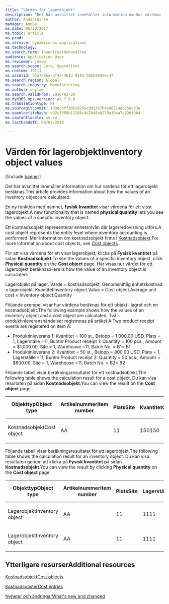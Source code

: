 ```yaml
---
title: "Värden för lagerobjekt"
description: "Det här avsnittet innehåller information om hur värdena för ett lagerobjekt beräknas."
author: AndersGirke
manager: AnnBe
ms.date: 06/20/2017
ms.topic: article
ms.prod: 
ms.service: dynamics-ax-applications
ms.technology: 
ms.search.form: InventCostOnhandItem
audience: Application User
ms.reviewer: josaw
ms.search.scope: Core, Operations
ms.custom: 19111
ms.assetid: 56a7c8ba-bf4a-4b1d-918d-56bb96926c4f
ms.search.region: Global
ms.search.industry: Manufacturing
ms.author: shylaw
ms.search.validFrom: 2016-02-28
ms.dyn365.ops.version: AX 7.0.0
ms.translationtype: HT
ms.sourcegitcommit: 1d98cbff30620256c9d13e7b4a90314db150e33e
ms.openlocfilehash: e92c7889b11208c4d2b48eb279a104a7c226f904
ms.contentlocale: sv-se
ms.lasthandoff: 08/07/2018

---
```


# <a name="inventory-object-values"></a><span data-ttu-id="2e003-103">Värden för lagerobjekt</span><span class="sxs-lookup"><span data-stu-id="2e003-103">Inventory object values</span></span>

[!include [banner](../includes/banner.md)]

<span data-ttu-id="2e003-104">Det här avsnittet innehåller information om hur värdena för ett lagerobjekt beräknas.</span><span class="sxs-lookup"><span data-stu-id="2e003-104">This article provides information about how the values of an inventory object are calculated.</span></span> 

<span data-ttu-id="2e003-105">En ny funktion med namnet, **fysisk kvantitet** visar värdena för ett visst lagerobjekt.</span><span class="sxs-lookup"><span data-stu-id="2e003-105">A new functionality that is named **physical quantity** lets you see the values of a specific inventory object.</span></span> 

<span data-ttu-id="2e003-106">Ett kostnadsobjekt representerar enhetsnivån där lagerredovisning utförs.</span><span class="sxs-lookup"><span data-stu-id="2e003-106">A cost object represents the entity level where inventory accounting is performed.</span></span> <span data-ttu-id="2e003-107">Mer information om kostnadsobjekt finns i [Kostnadsobjekt](cost-object.md).</span><span class="sxs-lookup"><span data-stu-id="2e003-107">For more information about cost objects, see [Cost objects](cost-object.md).</span></span> 

<span data-ttu-id="2e003-108">För att visa värdena för ett visst lagerobjekt, klicka på **Fysisk kvantitet** på sidan **Kostnadsobjekt**.</span><span class="sxs-lookup"><span data-stu-id="2e003-108">To see the values of a specific inventory object, click **Physical quantity** on the **Cost object** page.</span></span> <span data-ttu-id="2e003-109">Här visas hur värdet för ett lagerobjekt beräknas:</span><span class="sxs-lookup"><span data-stu-id="2e003-109">Here is how the value of an inventory object is calculated:</span></span> 

<span data-ttu-id="2e003-110">Lagerobjekt på lager. Värde = kostnadsobjekt. Genomsnittlig enhetskostnad × lagerobjekt. Kvantitet</span><span class="sxs-lookup"><span data-stu-id="2e003-110">Inventory object.Value = Cost object.Average unit cost × Inventory object.Quantity</span></span> 

<span data-ttu-id="2e003-111">Följande exempel visar hur värdena beräknas för ett objekt i lagret och en kostnadsobjekt.</span><span class="sxs-lookup"><span data-stu-id="2e003-111">The following example shows how the values of an inventory object and a cost object are calculated.</span></span> <span data-ttu-id="2e003-112">Två produktinleveranshändelser registreras på artikel A:</span><span class="sxs-lookup"><span data-stu-id="2e003-112">Two product receipt events are registered on item A:</span></span>

-   <span data-ttu-id="2e003-113">Produktinleverans 1: Kvantitet = 100 st., Belopp = 1 000,00 USD, Plats = 1, Lagerställe =11, Buntnr.</span><span class="sxs-lookup"><span data-stu-id="2e003-113">Product receipt 1: Quantity = 100 pcs., Amount = $1,000.00, Site = 1, Warehouse =11, Batch No.</span></span> <span data-ttu-id="2e003-114">= B1</span><span class="sxs-lookup"><span data-stu-id="2e003-114">= B1</span></span>
-   <span data-ttu-id="2e003-115">Produktinleverans 2: Kvantitet = 50 st., Belopp = 800,00 USD, Plats = 1, Lagerställe =11, Buntnr.</span><span class="sxs-lookup"><span data-stu-id="2e003-115">Product receipt 2: Quantity = 50 pcs., Amount = $800.00, Site = 1, Warehouse =11, Batch No.</span></span> <span data-ttu-id="2e003-116">= B2</span><span class="sxs-lookup"><span data-stu-id="2e003-116">= B2</span></span>

<span data-ttu-id="2e003-117">Följande tabell visar beräkningsresultatet för ett kostnadsobjekt.</span><span class="sxs-lookup"><span data-stu-id="2e003-117">The following table shows the calculation result for a cost object.</span></span> <span data-ttu-id="2e003-118">Du kan visa resultaten på sidan **Kostnadsobjekt**.</span><span class="sxs-lookup"><span data-stu-id="2e003-118">You can view the result on the **Cost object** page.</span></span>

<table style="width:100%;">
<colgroup>
<col width="14%" />
<col width="14%" />
<col width="14%" />
<col width="14%" />
<col width="14%" />
<col width="14%" />
<col width="14%" />
</colgroup>
<thead>
<tr class="header">
<th><span data-ttu-id="2e003-119">Objekttyp</span><span class="sxs-lookup"><span data-stu-id="2e003-119">Object type</span></span></th>
<th><span data-ttu-id="2e003-120">Artikelnummer</span><span class="sxs-lookup"><span data-stu-id="2e003-120">Item number</span></span></th>
<th><span data-ttu-id="2e003-121">Plats</span><span class="sxs-lookup"><span data-stu-id="2e003-121">Site</span></span></th>
<th><span data-ttu-id="2e003-122">Kvantitet</span><span class="sxs-lookup"><span data-stu-id="2e003-122">Quantity</span></span></th>
<th><span data-ttu-id="2e003-123">Lagerenhet</span><span class="sxs-lookup"><span data-stu-id="2e003-123">Inventory unit</span></span></th>
<th><span data-ttu-id="2e003-124">Värde</span><span class="sxs-lookup"><span data-stu-id="2e003-124">Value</span></span></th>
<th><span data-ttu-id="2e003-125">Genomsnittlig enhetskostnad</span><span class="sxs-lookup"><span data-stu-id="2e003-125">Average unit cost</span></span></th>
</tr>
</thead>
<tbody>
<tr class="odd">
<td><span data-ttu-id="2e003-126">Kostnadsobjekt</span><span class="sxs-lookup"><span data-stu-id="2e003-126">Cost object</span></span></td>
<td><span data-ttu-id="2e003-127">A</span><span class="sxs-lookup"><span data-stu-id="2e003-127">A</span></span></td>
<td><span data-ttu-id="2e003-128">1</span><span class="sxs-lookup"><span data-stu-id="2e003-128">1</span></span></td>
<td><span data-ttu-id="2e003-129">150</span><span class="sxs-lookup"><span data-stu-id="2e003-129">150</span></span></td>
<td><span data-ttu-id="2e003-130">Stk.</span><span class="sxs-lookup"><span data-stu-id="2e003-130">Pcs.</span></span></td>
<td><p><span data-ttu-id="2e003-131">1800,00 USD</span><span class="sxs-lookup"><span data-stu-id="2e003-131">$1800.00</span></span></p></td>
<td><p><span data-ttu-id="2e003-132">12,00 USD</span><span class="sxs-lookup"><span data-stu-id="2e003-132">$12.00</span></span></p></td>
</tr>
</tbody>
</table>

<span data-ttu-id="2e003-133">Följande tabell visar beräkningsresultatet för ett lagerobjekt.</span><span class="sxs-lookup"><span data-stu-id="2e003-133">The following table shows the calculation result for an inventory object.</span></span> <span data-ttu-id="2e003-134">Du kan visa resultaten genom att klicka på **Fysisk kvantitet** på sidan **Kostnadsobjekt**.</span><span class="sxs-lookup"><span data-stu-id="2e003-134">You can view the result by clicking **Physical quantity** on the **Cost object** page.</span></span>

<table style="width:100%;">
<colgroup>
<col width="11%" />
<col width="11%" />
<col width="11%" />
<col width="11%" />
<col width="11%" />
<col width="11%" />
<col width="11%" />
<col width="11%" />
<col width="11%" />
</colgroup>
<thead>
<tr class="header">
<th><span data-ttu-id="2e003-135">Objekttyp</span><span class="sxs-lookup"><span data-stu-id="2e003-135">Object type</span></span></th>
<th><span data-ttu-id="2e003-136">Artikelnummer</span><span class="sxs-lookup"><span data-stu-id="2e003-136">Item number</span></span></th>
<th><span data-ttu-id="2e003-137">Plats</span><span class="sxs-lookup"><span data-stu-id="2e003-137">Site</span></span></th>
<th><span data-ttu-id="2e003-138">Lagerställe</span><span class="sxs-lookup"><span data-stu-id="2e003-138">Warehouse</span></span></th>
<th><span data-ttu-id="2e003-139">Buntnr.</span><span class="sxs-lookup"><span data-stu-id="2e003-139">Batch No.</span></span></th>
<th><span data-ttu-id="2e003-140">Kvantitet</span><span class="sxs-lookup"><span data-stu-id="2e003-140">Quantity</span></span></th>
<th><span data-ttu-id="2e003-141">Lagerenhet</span><span class="sxs-lookup"><span data-stu-id="2e003-141">Inventory unit</span></span></th>
<th><span data-ttu-id="2e003-142">Värde</span><span class="sxs-lookup"><span data-stu-id="2e003-142">Value</span></span></th>
<th><span data-ttu-id="2e003-143">Genomsnittlig enhetskostnad</span><span class="sxs-lookup"><span data-stu-id="2e003-143">Average unit cost</span></span></th>
</tr>
</thead>
<tbody>
<tr class="odd">
<td><span data-ttu-id="2e003-144">Lagerobjekt</span><span class="sxs-lookup"><span data-stu-id="2e003-144">Inventory object</span></span></td>
<td><span data-ttu-id="2e003-145">A</span><span class="sxs-lookup"><span data-stu-id="2e003-145">A</span></span></td>
<td><span data-ttu-id="2e003-146">1</span><span class="sxs-lookup"><span data-stu-id="2e003-146">1</span></span></td>
<td><span data-ttu-id="2e003-147">11</span><span class="sxs-lookup"><span data-stu-id="2e003-147">11</span></span></td>
<td><span data-ttu-id="2e003-148">B1</span><span class="sxs-lookup"><span data-stu-id="2e003-148">B1</span></span></td>
<td><span data-ttu-id="2e003-149">100</span><span class="sxs-lookup"><span data-stu-id="2e003-149">100</span></span></td>
<td><span data-ttu-id="2e003-150">Stk.</span><span class="sxs-lookup"><span data-stu-id="2e003-150">Pcs.</span></span></td>
<td><p><span data-ttu-id="2e003-151">1200,00 USD</span><span class="sxs-lookup"><span data-stu-id="2e003-151">$1200.00</span></span></p></td>
<td><p><span data-ttu-id="2e003-152">12,00 USD</span><span class="sxs-lookup"><span data-stu-id="2e003-152">$12.00</span></span></p></td>
</tr>
<tr class="even">
<td><span data-ttu-id="2e003-153">Lagerobjekt</span><span class="sxs-lookup"><span data-stu-id="2e003-153">Inventory object</span></span></td>
<td><span data-ttu-id="2e003-154">A</span><span class="sxs-lookup"><span data-stu-id="2e003-154">A</span></span></td>
<td><span data-ttu-id="2e003-155">1</span><span class="sxs-lookup"><span data-stu-id="2e003-155">1</span></span></td>
<td><span data-ttu-id="2e003-156">11</span><span class="sxs-lookup"><span data-stu-id="2e003-156">11</span></span></td>
<td><span data-ttu-id="2e003-157">B2</span><span class="sxs-lookup"><span data-stu-id="2e003-157">B2</span></span></td>
<td><span data-ttu-id="2e003-158">50</span><span class="sxs-lookup"><span data-stu-id="2e003-158">50</span></span></td>
<td><span data-ttu-id="2e003-159">Stk.</span><span class="sxs-lookup"><span data-stu-id="2e003-159">Pcs.</span></span></td>
<td><p><span data-ttu-id="2e003-160">600,00 USD</span><span class="sxs-lookup"><span data-stu-id="2e003-160">$600.00</span></span></p></td>
<td><p><span data-ttu-id="2e003-161">12,00 USD</span><span class="sxs-lookup"><span data-stu-id="2e003-161">$12.00</span></span></p></td>
</tr>
</tbody>
</table>



<a name="additional-resources"></a><span data-ttu-id="2e003-162">Ytterligare resurser</span><span class="sxs-lookup"><span data-stu-id="2e003-162">Additional resources</span></span>
--------

[<span data-ttu-id="2e003-163">Kostnadsobjekt</span><span class="sxs-lookup"><span data-stu-id="2e003-163">Cost objects</span></span>](cost-object.md)

[<span data-ttu-id="2e003-164">Kostnadsposter</span><span class="sxs-lookup"><span data-stu-id="2e003-164">Cost entries</span></span>](cost-entries.md)

[<span data-ttu-id="2e003-165">Nyheter och ändringar</span><span class="sxs-lookup"><span data-stu-id="2e003-165">What's new and changed</span></span>](../../fin-and-ops/get-started/whats-new-changed.md)




